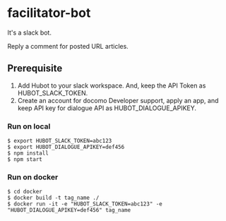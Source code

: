 # facilitator-bot

It's a slack bot.

Reply a comment for posted URL articles.

## Prerequisite

1. Add Hubot to your slack workspace. And, keep the API Token as HUBOT_SLACK_TOKEN.
2. Create an account for docomo Developer support, apply an app, and keep API key for dialogue API as HUBOT_DIALOGUE_APIKEY.

### Run on local

```
$ export HUBOT_SLACK_TOKEN=abc123
$ export HUBOT_DIALOGUE_APIKEY=def456
$ npm install
$ npm start
```

### Run on docker

```
$ cd docker
$ docker build -t tag_name ./
$ docker run -it -e "HUBOT_SLACK_TOKEN=abc123" -e "HUBOT_DIALOGUE_APIKEY=def456" tag_name
```
